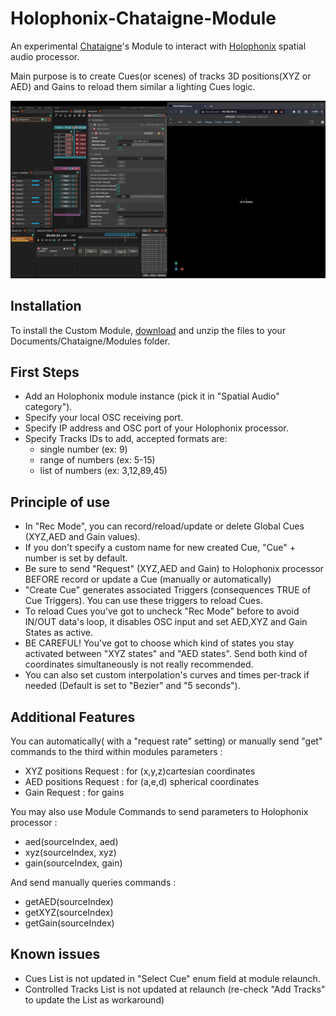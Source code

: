 # Holophonix-Chataigne-Module

An experimental [Chataigne](http://benjamin.kuperberg.fr/chataigne)'s Module to interact with [Holophonix](https://holophonix.xyz) spatial audio processor.

Main purpose is to create Cues(or scenes) of tracks 3D positions(XYZ or AED) and Gains to reload them similar a lighting Cues logic.

<p align="center">
<img src="https://github.com/dewiweb/Holophonix-chataigne-module/blob/main/example/example.gif">
</p>

## Installation

To install the Custom Module, [download](https://github.com/dewiweb/Holophonix-chataigne-module/archive/refs/heads/main.zip) and unzip the files to your Documents/Chataigne/Modules folder.

## First Steps

- Add an Holophonix module instance (pick it in "Spatial Audio" category").
- Specify your local OSC receiving port.
- Specify IP address and OSC port of your Holophonix processor.
- Specify Tracks IDs to add, accepted formats are:
  - single number (ex: 9)
  - range of numbers (ex: 5-15)
  - list of numbers (ex: 3,12,89,45)

## Principle of use

- In "Rec Mode", you can record/reload/update or delete Global Cues (XYZ,AED and Gain values).
- If you don't specify a custom name for new created Cue, "Cue" + number is set by default.
- Be sure to send "Request" (XYZ,AED and Gain) to Holophonix processor BEFORE record or update a Cue (manually or automatically)
- "Create Cue" generates associated Triggers (consequences TRUE of Cue Triggers). You can use these triggers to reload Cues.
- To reload Cues you've got to uncheck "Rec Mode" before to avoid IN/OUT data's loop, it disables OSC input and set AED,XYZ and Gain States as active.
- BE CAREFUL! You've got to choose which kind of states you stay activated between "XYZ states" and "AED states". Send both kind of coordinates simultaneously is not really recommended.
- You can also set custom interpolation's curves and times per-track if needed (Default is set to "Bezier" and "5 seconds").

## Additional Features

You can automatically( with a "request rate" setting) or manually send "get" commands to the third within modules parameters :

- XYZ positions Request : for (x,y,z)cartesian coordinates
- AED positions Request : for (a,e,d) spherical coordinates
- Gain Request : for gains

You may also use Module Commands to send parameters to Holophonix processor :

- aed(sourceIndex, aed)
- xyz(sourceIndex, xyz)
- gain(sourceIndex, gain)

And send manually queries commands :

- getAED(sourceIndex)
- getXYZ(sourceIndex)
- getGain(sourceIndex)

## Known issues

- Cues List is not updated in "Select Cue" enum field at module relaunch.
- Controlled Tracks List is not updated at relaunch (re-check "Add Tracks" to update the List as workaround)
